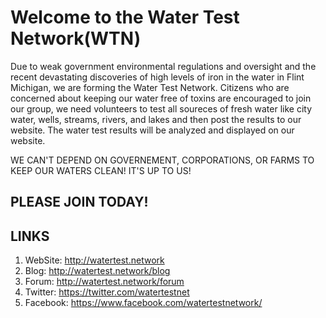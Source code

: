 # Welcome to the Water Test Network(WTN)
Due to weak government environmental regulations and oversight and the recent devastating discoveries of high levels of iron in the water in Flint Michigan, we are forming the Water Test Network.  Citizens who are concerned about keeping our water free of toxins are encouraged to join our group, we need volunteers to test all soureces of fresh water like city water, wells, streams, rivers, and lakes and then post the results to our website.  The water test results will be analyzed and displayed on our website.

WE CAN'T DEPEND ON GOVERNEMENT, CORPORATIONS, OR FARMS TO KEEP OUR WATERS CLEAN!  IT'S UP TO US! 

## PLEASE JOIN TODAY!

## LINKS
1. WebSite: http://watertest.network
2. Blog: http://watertest.network/blog
3. Forum: http://watertest.network/forum
4. Twitter: https://twitter.com/watertestnet
5. Facebook: https://www.facebook.com/watertestnetwork/ 



